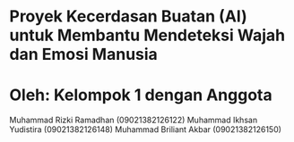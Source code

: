 # Proyek Kecerdasan Buatan (AI) untuk Membantu Mendeteksi Wajah dan Emosi Manusia
# Oleh: Kelompok 1 dengan Anggota

 Muhammad Rizki Ramadhan (09021382126122)
 Muhammad Ikhsan Yudistira	(09021382126148)
 Muhammad Briliant Akbar (09021382126150)

